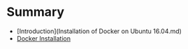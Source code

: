 # Summary

* [Introduction](Installation of Docker on Ubuntu 16.04.md)
* [Docker Installation](docker_installation.md)

